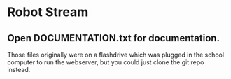 # Robot Stream

## Open DOCUMENTATION.txt for documentation.
Those files originally were on a flashdrive which was plugged in the school computer to run the webserver, but you could just clone the git repo instead.
